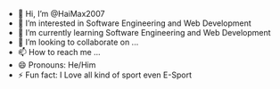 - 👋 Hi, I’m @HaiMax2007
- 👀 I’m interested in Software Engineering and Web Development
- 🌱 I’m currently learning Software Engineering and Web Development
- 💞️ I’m looking to collaborate on ...
- 📫 How to reach me ...
- 😄 Pronouns: He/Him
- ⚡ Fun fact: I Love all kind of sport even E-Sport

<!---
HaiMax2007/HaiMax2007 is a ✨ special ✨ repository because its `README.md` (this file) appears on your GitHub profile.
You can click the Preview link to take a look at your changes.
--->
